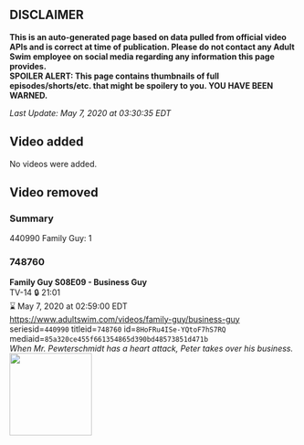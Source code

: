 ## DISCLAIMER
**This is an auto-generated page based on data pulled from official video APIs and is correct at time of publication. Please do not contact any Adult Swim employee on social media regarding any information this page provides.**  
**SPOILER ALERT: This page contains thumbnails of full episodes/shorts/etc. that might be spoilery to you. YOU HAVE BEEN WARNED.**  

_Last Update: May 7, 2020 at 03:30:35 EDT_
## Video added
No videos were added.  
## Video removed
### Summary
440990 Family Guy: 1  
### 748760
**Family Guy S08E09 - Business Guy**  
TV-14 🔒 21:01  
⌛ May 7, 2020 at 02:59:00 EDT  
https://www.adultswim.com/videos/family-guy/business-guy  
seriesid=`440990` titleid=`748760` id=`8HoFRu4ISe-YQtoF7hS7RQ` mediaid=`85a320ce455f661354865d390bd48573851d471b`  
_When Mr. Pewterschmidt has a heart attack, Peter takes over his business._  
<a href="https://i.cdn.turner.com/asfix/repository//8a25c3920eaf5fa6010eaffb99c438bf/thumbnail_8392515885556995828.jpg"><img src="https://i.cdn.turner.com/asfix/repository//8a25c3920eaf5fa6010eaffb99c438bf/thumbnail_8392515885556995828.jpg" height="144px" /></a>
